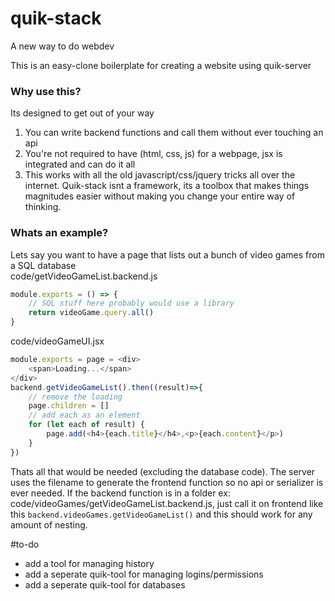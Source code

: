 # quik-stack
A new way to do webdev

This is an easy-clone boilerplate for creating a website using quik-server

### Why use this?
Its designed to get out of your way
1. You can write backend functions and call them without ever touching an api
2. You're not required to have (html, css, js) for a webpage, jsx is integrated and can do it all
3. This works with all the old javascript/css/jquery tricks all over the internet. Quik-stack isnt a framework, its a toolbox that makes things magnitudes easier without making you change your entire way of thinking.

### Whats an example?
Lets say you want to have a page that lists out a bunch of video games from a SQL database
<br>code/getVideoGameList.backend.js
```javascript
module.exports = () => {
    // SQL stuff here probably would use a library
    return videoGame.query.all()
}
```
code/videoGameUI.jsx
```javascript
module.exports = page = <div>
    <span>Loading...</span>
</div>
backend.getVideoGameList().then((result)=>{
    // remove the loading
    page.children = []
    // add each as an element
    for (let each of result) {
        page.add(<h4>{each.title}</h4>,<p>{each.content}</p>)
    }
})
```
Thats all that would be needed (excluding the database code). The server uses the filename to generate the frontend function so no api or serializer is ever needed. If the backend function is in a folder ex: code/videoGames/getVideoGameList.backend.js, just call it on frontend like this `backend.videoGames.getVideoGameList()` and this should work for any amount of nesting.

#to-do
- add a tool for managing history
- add a seperate quik-tool for managing logins/permissions
- add a seperate quik-tool for databases